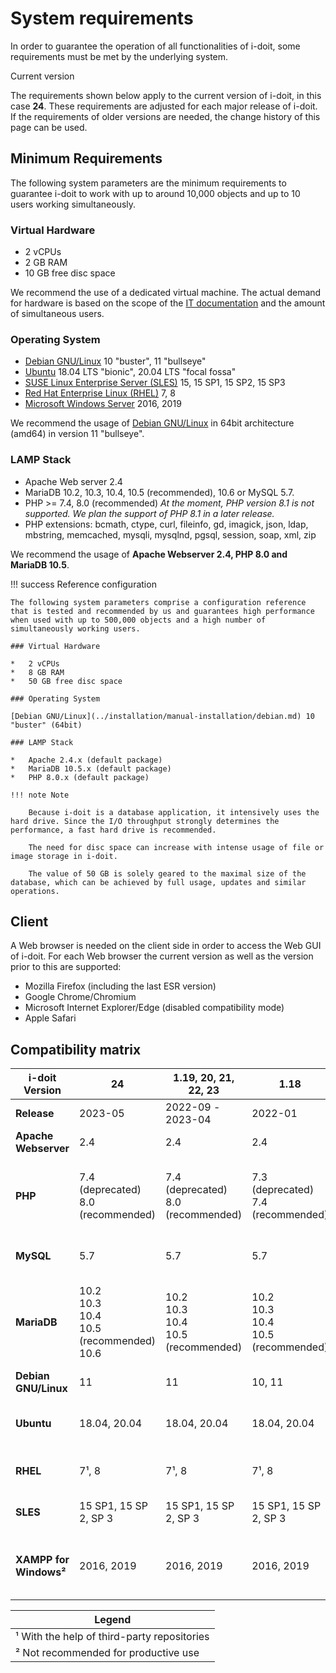 # System requirements

In order to guarantee the operation of all functionalities of i-doit, some requirements must be met by the underlying system.

Current version

The requirements shown below apply to the current version of i-doit, in this case **24**. These requirements are adjusted for each major release of i-doit. If the requirements of older versions are needed, the change history of this page can be used.

## Minimum Requirements

The following system parameters are the minimum requirements to guarantee i-doit to work with up to around 10,000 objects and up to 10 users working simultaneously.

### Virtual Hardware

*   2 vCPUs
*   2 GB RAM
*   10 GB free disc space

We recommend the use of a dedicated virtual machine. The actual demand for hardware is based on the scope of the [IT documentation](../glossary.md) and the amount of simultaneous users.

### Operating System

*   [Debian GNU/Linux](manual-installation/debian.md) 10 "buster", 11 "bullseye"
*   [Ubuntu](manual-installation/ubuntu-linux/index.md) 18.04 LTS "bionic", 20.04 LTS "focal fossa"
*   [SUSE Linux Enterprise Server (SLES)](manual-installation/suse-linux-enterprise-server.md) 15, 15 SP1, 15 SP2, 15 SP3
*   [Red Hat Enterprise Linux (RHEL)](manual-installation/red-hat-enterprise-linux/index.md) 7, 8
*   [Microsoft Windows Server](manual-installation/microsoft-windows-server/index.md) 2016, 2019


We recommend the usage of [Debian GNU/Linux](manual-installation/debian.md) in 64bit architecture (amd64) in version 11 "bullseye".

### LAMP Stack

*   Apache Web server 2.4
*   MariaDB 10.2, 10.3, 10.4, 10.5 (recommended), 10.6 or MySQL 5.7.
*   PHP >= 7.4, 8.0 (recommended) _At the moment, PHP version 8.1 is not supported. We plan the support of PHP 8.1 in a later release._
*   PHP extensions: bcmath, ctype, curl, fileinfo, gd, imagick, json, ldap, mbstring, memcached, mysqli, mysqlnd, pgsql, session, soap, xml, zip


We recommend the usage of **Apache Webserver 2.4, PHP 8.0 and MariaDB 10.5**.

!!! success Reference configuration

    The following system parameters comprise a configuration reference that is tested and recommended by us and guarantees high performance when used with up to 500,000 objects and a high number of simultaneously working users.

    ### Virtual Hardware

    *   2 vCPUs
    *   8 GB RAM
    *   50 GB free disc space

    ### Operating System

    [Debian GNU/Linux](../installation/manual-installation/debian.md) 10 "buster" (64bit)

    ### LAMP Stack

    *   Apache 2.4.x (default package)
    *   MariaDB 10.5.x (default package)
    *   PHP 8.0.x (default package)

    !!! note Note

        Because i-doit is a database application, it intensively uses the hard drive. Since the I/O throughput strongly determines the performance, a fast hard drive is recommended.

        The need for disc space can increase with intense usage of file or image storage in i-doit.

        The value of 50 GB is solely geared to the maximal size of the database, which can be achieved by full usage, updates and similar operations.

## Client

A Web browser is needed on the client side in order to access the Web GUI of i-doit. For each Web browser the current version as well as the version prior to this are supported:

*   Mozilla Firefox (including the last ESR version)
*   Google Chrome/Chromium
*   Microsoft Internet Explorer/Edge (disabled compatibility mode)
*   Apple Safari

## Compatibility matrix

| **i-doit Version** | 24 | 1.19, 20, 21, 22, 23 | 1.18 | 1.17 | 1.16 | 1.15 | 1.14 | 1.13 | 1.12 | 1.11 | 1.10 | 1.9 | 1.8 | 1.7 |
| --- | --- | --- | --- | --- | --- | --- | --- | --- | --- | --- | --- | --- | --- | --- |
| **Release** | 2023-05 | 2022-09 -<br> 2023-04 | 2022-01 | 2021-07 | 2021-01 | 2020-07 | 2020-01 | 2019-06 | 2018-12 | 2018-06 | 2017-12 | 2017-05 | 2016-10 | 2016-03 |
| **Apache Webserver** | 2.4 | 2.4 | 2.4 | 2.4 | 2.4 | 2.4 | 2.4 | 2.4 | 2.4 | 2.4 | 2.4 | 2.4 | 2.4 | 2.2, 2.4 |
| **PHP** | 7.4 (deprecated)  <br>8.0 (recommended) | 7.4 (deprecated)  <br>8.0 (recommended) | 7.3 (deprecated)  <br>7.4 (recommended) | 7.3  <br>7.4 (recommended) | 7.2.5 (deprecated)  <br>7.3  <br>7.4 (recommended) | 7.1.8 (deprecated)  <br>7.2  <br>7.3 (recommended)  <br>7.4 | 7.1.8 (deprecated)  <br>7.2  <br>7.3 (recommended)  <br>7.4 | 7.0.8 (deprecated)  <br>7.1  <br>7.2  <br>7.3 (recommended) | 5.6 (deprecated)  <br>7.0  <br>7.1  <br>7.2 (recommended) | 5.6  <br>7.0  <br>7.1 | 5.6  <br>7.0 | 5.4  <br>5.5  <br>5.6  <br>7.0 | 5.4  <br>5.5  <br>5.6 | 5.4  <br>5.5  <br>5.6 |
| **MySQL** | 5.7 | 5.7 | 5.7 | 5.7 | 5.6 (deprecated)  <br>5.7 | 5.6  <br>5.7 | 5.6  <br>5.7 | 5.6  <br>5.7 | 5.6  <br>5.7 | 5.6  <br>5.7 | 5.6  <br>5.7 | 5.6  <br>5.7 | 5.6  <br>5.7 | 5.6  <br>5.7 |
| **MariaDB** |  10.2  <br>10.3  <br>10.4  <br>10.5 (recommended)<br> 10.6 | 10.2  <br>10.3  <br>10.4  <br>10.5 (recommended) | 10.2  <br>10.3  <br>10.4  <br>10.5 (recommended) | 10.2  <br>10.3  <br>10.4  <br>10.5 (recommended) | 10.1 (deprecated)  <br>10.2  <br>10.3  <br>10.4 (recommended)  <br>10.5 | 10.1  <br>10.2  <br>10.3  <br>10.4 (recommended) | 10.1  <br>10.2  <br>10.3  <br>10.4 (recommended) | 10.0 (deprecated)  <br>10.1  <br>10.2  <br>10.3 (recommended) | 10.0  <br>10.1 | 10.0  <br>10.1 | 10.0  <br>10.1 | 10.0  <br>10.1 | 10.0  <br>10.1 | 10.0  <br>10.1 |
| **Debian GNU/Linux** | 11 | 11  | 10, 11 | 10  | 10  | 10  | 10  | 8, 9, 10 | 8, 9 | 8, 9 | 8, 9 | 8, 9 | 8   | 8   |
| **Ubuntu** | 18.04, 20.04 | 18.04, 20.04 | 18.04, 20.04 | 18.04, 20.04 | 18.04, 20.04 | 18.04, 20.04 | 18.04 | 16.04, 18.04 | 16.04, 18.04 | 16.04 | 16.04, 17.04 | 16.04 LTS, 16.10, 17.04 | 14.04¹ | 15.10, 14.04¹ |
| **RHEL** | 7¹, 8 | 7¹, 8 | 7¹, 8 | 7¹, 8 | 7¹, 8 | 7¹, 8 | 7¹, 8 | 7¹, 8 | 7.3¹, 7.4¹, 7.5¹, 7.6¹ | 7.3¹, 7.4¹, 7.5¹ | 7.3¹, 7.4¹ | 7.3¹ | 7.3¹ | 7.2¹ |
| **SLES** | 15 SP1, 15 SP 2, SP 3 | 15 SP1, 15 SP 2, SP 3 | 15 SP1, 15 SP 2, SP 3 | 15, 15 SP1 | 15, 15 SP1 | 15, 15 SP1 | 15, 15 SP1 | 12 SP3, 12 SP4, 15, 15 SP1 | 12 SP3, 15 | 12 SP3 | 12 SP2, SP3 | 12, 12 SP2 | 12, 12 SP2 | 12  |
| **XAMPP for Windows²** | 2016, 2019 | 2016, 2019 | 2016, 2019 | 2016, 2019 | 2016, 2019 | 2016, 2019 | 2016, 2019 | 2008 R2, 2012 R2, 2016, 2019 | 2008 R2, 2012 R2, 2016, 2019 | 2008 R2, 2012 R2, 2016 | 2008 R2, 2012 R2, 2016 | 2008, 2012 | 2008, 2012 | 2008, 2012 |

| Legend |
| --- |
| ¹ With the help of third-party repositories |
| ² Not recommended for productive use |
